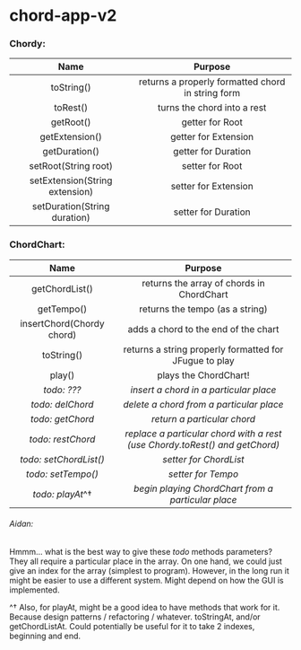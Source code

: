 # chord-app-v2

### Chordy:

Name | Purpose
:---:|:---:
toString() | returns a properly formatted chord in string form
toRest() | turns the chord into a rest
getRoot() | getter for Root
getExtension() | getter for Extension
getDuration() | getter for Duration
setRoot(String root) | setter for Root
setExtension(String extension) | setter for Extension
setDuration(String duration) | setter for Duration

### ChordChart:

Name | Purpose
:---:|:---:
getChordList() | returns the array of chords in ChordChart
getTempo() | returns the tempo (as a string)
insertChord(Chordy chord) | adds a chord to the end of the chart
toString() | returns a string properly formatted for JFugue to play
play() | plays the ChordChart!
*todo: ???* | *insert a chord in a particular place*
*todo: delChord* | *delete a chord from a particular place*
*todo: getChord* | *return a particular chord*
*todo: restChord* | *replace a particular chord with a rest (use Chordy.toRest() and getChord)*
*todo: setChordList()* | *setter for ChordList*
*todo: setTempo()* | *setter for Tempo*
*todo: playAt*^† | *begin playing ChordChart from a particular place*

###### Aidan:
  Hmmm... what is the best way to give these *todo* methods parameters?
  They all require a particular place in the array.
  On one hand, we could just give an index for the array (simplest to program).
  However, in the long run it might be easier to use a different system.
  Might depend on how the GUI is implemented.
 
^† Also, for playAt, might be a good idea to have methods that work for it.
 Because design patterns / refactoring / whatever.
 toStringAt, and/or getChordListAt.
 Could potentially be useful for it to take 2 indexes, beginning and end.
